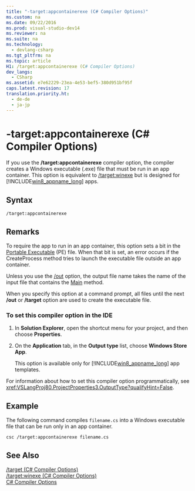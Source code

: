 ```yaml
---
title: "-target:appcontainerexe (C# Compiler Options)"
ms.custom: na
ms.date: 09/22/2016
ms.prod: visual-studio-dev14
ms.reviewer: na
ms.suite: na
ms.technology: 
  - devlang-csharp
ms.tgt_pltfrm: na
ms.topic: article
H1: /target:appcontainerexe (C# Compiler Options)
dev_langs: 
  - CSharp
ms.assetid: e7e62229-23ea-4e53-bef5-380d951bf95f
caps.latest.revision: 17
translation.priority.ht: 
  - de-de
  - ja-jp
---
```

# -target:appcontainerexe (C# Compiler Options)
If you use the **/target:appcontainerexe** compiler option, the compiler creates a Windows executable (.exe) file that must be run in an app container. This option is equivalent to [/target:winexe](../vs140/-target-winexe--csharp-compiler-options-.md) but is designed for [!INCLUDE[win8_appname_long](../vs140/includes/win8_appname_long_md.md)] apps.  
  
## Syntax  
  
```  
/target:appcontainerexe  
```  
  
## Remarks  
 To require the app to run in an app container, this option sets a bit in the [Portable Executable](http://go.microsoft.com/fwlink/p/?LinkId=236960) (PE) file. When that bit is set, an error occurs if the CreateProcess method tries to launch the executable file outside an app container.  
  
 Unless you use the [/out](../vs140/-out--csharp-compiler-options-.md) option, the output file name takes the name of the input file that contains the [Main](../vs140/main---and-command-line-arguments--csharp-programming-guide-.md) method.  
  
 When you specify this option at a command prompt, all files until the next **/out** or **/target** option are used to create the executable file.  
  
### To set this compiler option in the IDE  
  
1.  In **Solution Explorer**, open the shortcut menu for your project, and then choose **Properties**.  
  
2.  On the **Application** tab, in the **Output type** list, choose **Windows Store App**.  
  
     This option is available only for [!INCLUDE[win8_appname_long](../vs140/includes/win8_appname_long_md.md)] app templates.  
  
 For information about how to set this compiler option programmatically, see <xref:VSLangProj80.ProjectProperties3.OutputType?qualifyHint=False>.  
  
## Example  
 The following command compiles `filename.cs` into a Windows executable file that can be run only in an app container.  
  
```  
csc /target:appcontainerexe filename.cs  
```  
  
## See Also  
 [/target (C# Compiler Options)](../vs140/-target--csharp-compiler-options-.md)   
 [/target:winexe (C# Compiler Options)](../vs140/-target-winexe--csharp-compiler-options-.md)   
 [C# Compiler Options](../vs140/csharp-compiler-options.md)